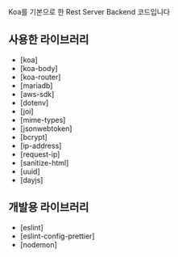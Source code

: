Koa를 기본으로 한 Rest Server Backend 코드입니다

## 사용한 라이브러리
- [koa]
- [koa-body]
- [koa-router]
- [mariadb]
- [aws-sdk]
- [dotenv]
- [joi]
- [mime-types]
- [jsonwebtoken]
- [bcrypt]
- [ip-address]
- [request-ip]
- [sanitize-html]
- [uuid]
- [dayjs]

## 개발용 라이브러리
- [eslint]
- [eslint-config-prettier]
- [nodemon]
